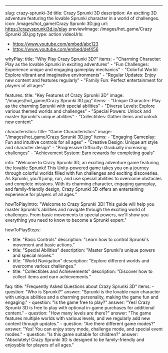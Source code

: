 ---
slug: crazy-sprunki-3d
title: Crazy Sprunki 3D
description: An exciting 3D adventure featuring the lovable Sprunki character in a world of challenges.
icon: /images/hot_game/Crazy Sprunki 3D.jpg
url: https://crazysprunki3d.io/play
previewImage: /images/hot_game/Crazy Sprunki 3D.jpg
type: action
videoUrls:
  - https://www.youtube.com/embed/abc123
  - https://www.youtube.com/embed/def456

whyPlay:
  title: "Why Play Crazy Sprunki 3D?"
  items:
    - "Charming Character: Play as the lovable Sprunki in exciting adventures"
    - "Fun Challenges: Experience unique and engaging gameplay mechanics"
    - "Colorful World: Explore vibrant and imaginative environments"
    - "Regular Updates: Enjoy new content and features regularly"
    - "Family Fun: Perfect entertainment for players of all ages"

features:
  title: "Key Features of Crazy Sprunki 3D"
  image: "/images/hot_game/Crazy Sprunki 3D.jpg"
  items:
    - "Unique Character: Play as the charming Sprunki with special abilities"
    - "Diverse Levels: Explore various themed worlds and challenges"
    - "Special Powers: Unlock and master Sprunki's unique abilities"
    - "Collectibles: Gather items and unlock new content"

characteristics:
  title: "Game Characteristics"
  image: "/images/hot_game/Crazy Sprunki 3D.jpg"
  items:
    - "Engaging Gameplay: Fun and intuitive controls for all ages"
    - "Creative Design: Unique art style and character design"
    - "Progressive Difficulty: Gradually increasing challenges"
    - "Achievement System: Earn rewards for completing goals"

info: "Welcome to Crazy Sprunki 3D, an exciting adventure game featuring the lovable Sprunki! This Unity-powered game takes you on a journey through colorful worlds filled with fun challenges and exciting discoveries. As Sprunki, you'll jump, run, and use special abilities to overcome obstacles and complete missions. With its charming character, engaging gameplay, and family-friendly design, Crazy Sprunki 3D offers an entertaining experience for players of all ages."

howToPlayIntro: "Welcome to Crazy Sprunki 3D! This guide will help you master Sprunki's abilities and navigate through the exciting world of challenges. From basic movements to special powers, we'll show you everything you need to know to become a Sprunki expert."

howToPlaySteps:
  - title: "Basic Controls"
    description: "Learn how to control Sprunki's movement and basic actions."
  - title: "Special Abilities"
    description: "Master Sprunki's unique powers and special moves."
  - title: "World Navigation"
    description: "Explore different worlds and overcome various challenges."
  - title: "Collectibles and Achievements"
    description: "Discover how to collect items and earn achievements."

faq:
  title: "Frequently Asked Questions about Crazy Sprunki 3D"
  items:
    - question: "Who is Sprunki?"
      answer: "Sprunki is the lovable main character with unique abilities and a charming personality, making the game fun and engaging."
    - question: "Is the game free to play?"
      answer: "Yes! Crazy Sprunki 3D is free to play with optional in-game purchases for additional content."
    - question: "How many levels are there?"
      answer: "The game features multiple worlds with various levels, and we regularly add new content through updates."
    - question: "Are there different game modes?"
      answer: "Yes! You can enjoy story mode, challenge mode, and special event modes."
    - question: "Is this game suitable for children?"
      answer: "Absolutely! Crazy Sprunki 3D is designed to be family-friendly and enjoyable for players of all ages." 
